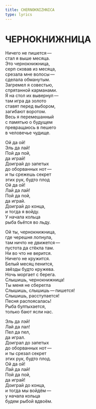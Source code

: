 ```yaml
---
title: CHERNOKNIZHNICA
type: lyrics
---
```


<h1>ЧЕРНОКНИЖНИЦА</h1>

<section>

Ничего не пишется&thinsp;&mdash;&thinsp;\
стал я выше месяца.\
Это чернокнижница,\
серп сковав из месяца,\
срезала мне волосы&thinsp;&mdash;&thinsp;\
сделала обманутым.\
Загремел я совестью,\
спрятанной карманами.\
Я на стол их вывернул&thinsp;&mdash;&thinsp;\
там игра да золото\
ставят перед выбором,\
загибают воротом.\
Весь я перемешанный\
с памятью о будущем\
превращаюсь в пешего\
в человечье чудище.

Ой да ой!\
Эль да лай!\
Пой да пой,\
да играй!\
Доиграй до запетых\
до оборванных нот&thinsp;&mdash;&thinsp;\
и ты срежешь секрет\
этих рук, будто плод\
Ой да ой!\
Лай да лай!\
Пой да пой,\
да играй.\
Доиграй до конца,\
и тогда я войду.\
У начала кольца\
рыба бьётся во льду.

Ой ты, чернокнижница,\
где черешня лопнула,\
там ничто не движется&thinsp;&mdash;&thinsp;\
пустота да стёкла там.\
Ни во что не верится.\
Ничего не кружится.\
Белый месяц пенится,\
звёзды будто кружева.\
Ночь моргает с берега.\
Слышишь, чернокнижница!\
Ты меня не сберегла\
Слышишь, слышишь&thinsp;&mdash;&thinsp;пишется!\
Слышишь, расступается!\
Песня распоясалась!\
Рыба бултыхается,\
только бают ясли нас.

Эль да лэй!\
Лай да лал!\
Пел да пел,\
да играл.\
Доиграл до запетых\
до оборванных нот&thinsp;&mdash;&thinsp;\
и ты срезал секрет\
этих рук, будто плод.\
Ой да ой!\
Лай да лай!\
Пой да пой,\
да играй!\
Доиграй до конца,\
и тогда мы войдём&thinsp;&mdash;&thinsp;\
у начала кольца\
будем рыбой вдвоём.

</section>
